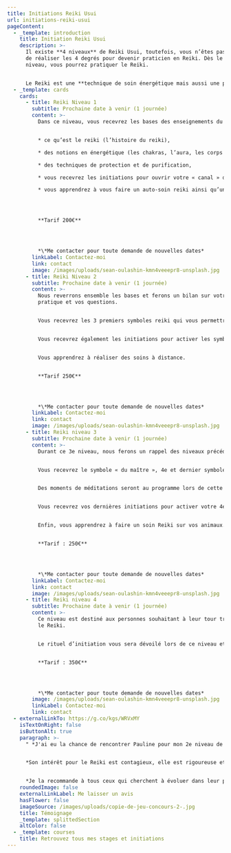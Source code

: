 ```yaml
---
title: Initiations Reiki Usui
url: initiations-reiki-usui
pageContent:
  - _template: introduction
    title: Initiation Reiki Usui
    description: >-
      Il existe **4 niveaux** de Reiki Usui, toutefois, vous n’êtes pas obligé
      de réaliser les 4 degrés pour devenir praticien en Reiki. Dès le 1er
      niveau, vous pourrez pratiquer le Reiki. 


      Le Reiki est une **technique de soin énergétique mais aussi une philosophie de vie et une évolution spirituelle**. Ceux qui souhaitent approfondir dans cette voie pourront poursuivre les autres niveaux à leur rythme. Chaque niveau sera composé d’**une partie théorique et d’une partie pratique**.
  - _template: cards
    cards:
      - title: Reiki Niveau 1
        subtitle: Prochaine date à venir (1 journée)
        content: >-
          Dans ce niveau, vous recevrez les bases des enseignements du Reiki :


          * ce qu’est le reiki (l’histoire du reiki), 

          * des notions en énergétique (les chakras, l’aura, les corps subtils) ,

          * des techniques de protection et de purification,

          * vous recevrez les initiations pour ouvrir votre « canal » de l’énergie Reiki,

          * vous apprendrez à vous faire un auto-soin reiki ainsi qu’un soin sur une autre personne




          **Tarif 200€**




          *\*Me contacter pour toute demande de nouvelles dates*
        linkLabel: Contactez-moi
        link: contact
        image: /images/uploads/sean-oulashin-kmn4veeepr8-unsplash.jpg
      - title: Reiki Niveau 2
        subtitle: Prochaine date à venir (1 journée)
        content: >-
          Nous reverrons ensemble les bases et ferons un bilan sur votre
          pratique et vos questions.  


          Vous recevrez les 3 premiers symboles reiki qui vous permettrons de renforcer vos énergies lors d’un soin. 


          Vous recevrez également les initiations pour activer les symboles et votre canal Reiki.


          Vous apprendrez à réaliser des soins à distance.


          **Tarif 250€**




          *\*Me contacter pour toute demande de nouvelles dates*
        linkLabel: Contactez-moi
        link: contact
        image: /images/uploads/sean-oulashin-kmn4veeepr8-unsplash.jpg
      - title: Reiki niveau 3
        subtitle: Prochaine date à venir (1 journée)
        content: >-
          Durant ce 3e niveau, nous ferons un rappel des niveaux précédents.


          Vous recevrez le symbole « du maître », 4e et dernier symbole en Reiki Usui. 


          Des moments de méditations seront au programme lors de cette journée.


          Vous recevrez vos dernières initiations pour activer votre 4e symbole.


          Enfin, vous apprendrez à faire un soin Reiki sur vos animaux.


          **Tarif : 250€**




          *\*Me contacter pour toute demande de nouvelles dates*
        linkLabel: Contactez-moi
        link: contact
        image: /images/uploads/sean-oulashin-kmn4veeepr8-unsplash.jpg
      - title: Reiki niveau 4
        subtitle: Prochaine date à venir (1 journée)
        content: >-
          Ce niveau est destiné aux personnes souhaitant à leur tour transmettre
          le Reiki.


          Le rituel d’initiation vous sera dévoilé lors de ce niveau et vous pourrez à votre tour enseigner le Reiki à la suite de cette journée. 


          **Tarif : 350€**




          *\*Me contacter pour toute demande de nouvelles dates*
        image: /images/uploads/sean-oulashin-kmn4veeepr8-unsplash.jpg
        linkLabel: Contactez-moi
        link: contact
  - externalLinkTo: https://g.co/kgs/WRVxMY
    isTextOnRight: false
    isButtonAlt: true
    paragraph: >-
      " *J'ai eu la chance de rencontrer Pauline pour mon 2e niveau de Reiki.* 


      *Son intérêt pour le Reiki est contagieux, elle est rigoureuse et elle a à cœur de nous transmettre les meilleures pratiques.* 


      *Je la recommande à tous ceux qui cherchent à évoluer dans leur parcours Reiki* " - **Solène**
    roundedImage: false
    externalLinkLabel: Me laisser un avis
    hasFlower: false
    imageSource: /images/uploads/copie-de-jeu-concours-2-.jpg
    title: Témoignage
    _template: splittedSection
    altColor: false
  - _template: courses
    title: Retrouvez tous mes stages et initiations
---
```

